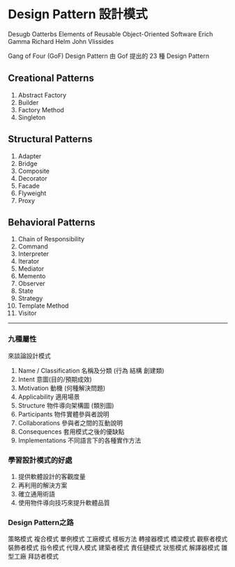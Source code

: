 # Design Pattern 設計模式

Desugb Oatterbs
Elements of Reusable
Object-Oriented Software
Erich Gamma
Richard Helm
John Vlissides

Gang of Four (GoF) Design Pattern
由 Gof 提出的 23 種 Design Pattern

## Creational Patterns
1. Abstract Factory
2. Builder
3. Factory Method
5. Singleton

## Structural Patterns
1. Adapter
2. Bridge
3. Composite
4. Decorator
5. Facade
6. Flyweight
7. Proxy

## Behavioral Patterns
1. Chain of Responsibility
2. Command
3. Interpreter
4. Iterator
5. Mediator
6. Memento
7. Observer
8. State
9. Strategy
10. Template Method
11. Visitor

---

### 九種屬性 
來談論設計模式

1. Name / Classification 名稱及分類 (行為 結構 創建類)
2. Intent 意圖(目的/預期成效) 
3. Motivation 動機 (何種解決問題)
4. Applicability 適用場景
5. Structure 物件導向架構圖 (類別圖)
6. Participants 物件實體參與者說明
7. Collaborations 參與者之間的互動說明
8. Consequences 套用模式之後的優缺點
9. Implementations 不同語言下的各種實作方法

### 學習設計模式的好處

1. 提供軟體設計的客觀度量
2. 再利用的解決方案
3. 確立通用術語
4. 使用物件導向技巧來提升軟體品質

### Design Pattern之路

策略模式
複合模式
單例模式
工廠模式
樣板方法
轉接器模式
橋梁模式
觀察者模式
裝飾者模式
指令模式
代理人模式
建築者模式
責任鏈模式
狀態模式
解譯器模式
雛型工廠
拜訪者模式